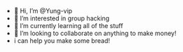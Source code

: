 - 👋 Hi, I’m @Yung-vip
- 👀 I’m interested in group hacking
- 🌱 I’m currently learning all of the stuff
- 💞️ I’m looking to collaborate on anything to make money!
- i can help you make some bread!

